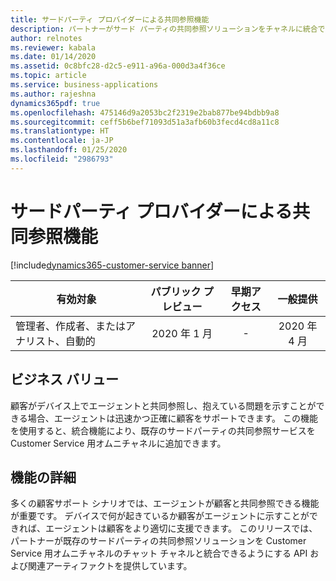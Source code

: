 ```yaml
---
title: サードパーティ プロバイダーによる共同参照機能
description: パートナーがサード パーティの共同参照ソリューションをチャネルに統合できるようにするフレームワーク。
author: relnotes
ms.reviewer: kabala
ms.date: 01/14/2020
ms.assetid: 0c8bfc28-d2c5-e911-a96a-000d3a4f36ce
ms.topic: article
ms.service: business-applications
ms.author: rajeshna
dynamics365pdf: true
ms.openlocfilehash: 475146d9a2053bc2f2319e2bab877be94bdbb9a8
ms.sourcegitcommit: ceff5b6bef71093d51a3afb60b3fecd4cd8a11c8
ms.translationtype: HT
ms.contentlocale: ja-JP
ms.lasthandoff: 01/25/2020
ms.locfileid: "2986793"
---
```

# <a name="co-browse-capabilities-through-third-party-providers"></a>サードパーティ プロバイダーによる共同参照機能
[!include[dynamics365-customer-service banner](../includes/dynamics365-customer-service.md)]

| 有効対象    |  パブリック プレビュー | 早期アクセス | 一般提供 | 
| ---------- | :----------: |:----------: |:----------: |
|管理者、作成者、またはアナリスト、自動的|2020 年 1 月|-| 2020 年 4 月|


## <a name="business-value"></a>ビジネス バリュー
<!-- bv start -->
顧客がデバイス上でエージェントと共同参照し、抱えている問題を示すことができる場合、エージェントは迅速かつ正確に顧客をサポートできます。 この機能を使用すると、統合機能により、既存のサードパーティの共同参照サービスを Customer Service 用オムニチャネルに追加できます。 
<!-- bv end -->



## <a name="feature-details"></a>機能の詳細
<!--feature detail start -->
多くの顧客サポート シナリオでは、エージェントが顧客と共同参照できる機能が重要です。 デバイスで何が起きているか顧客がエージェントに示すことができれば、エージェントは顧客をより適切に支援できます。 このリリースでは、パートナーが既存のサードパーティの共同参照ソリューションを Customer Service 用オムニチャネルのチャット チャネルと統合できるようにする API および関連アーティファクトを提供しています。
<!--feature detail end -->









